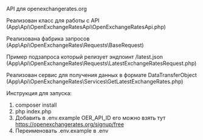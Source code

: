 API для openexchangerates.org

Реализован класс для работы с API (App\Api\OpenExchangeRatesApi\OpenExchangeRatesApi.php)

Реализована фабрика запросов (App\Api\OpenExchangeRates\Requests\BaseRequest)

Пример подзапроса который релизует эндпоинт /latest.json (App\Api\OpenExchangeRates\Requests\LatestExchangeRatesRequest.php)

Реализован сервис для получения данных в формате DataTransferObject (App\Api\OpenExchangeRates\Services\GetLatestExchangeRates.php)

Инструкция для запуска:
1. composer install
2. php index.php
3. Добавить в .env.example OER_API_ID его можно взять тут https://openexchangerates.org/signup/free
4. Переименовать .env.example в .env
